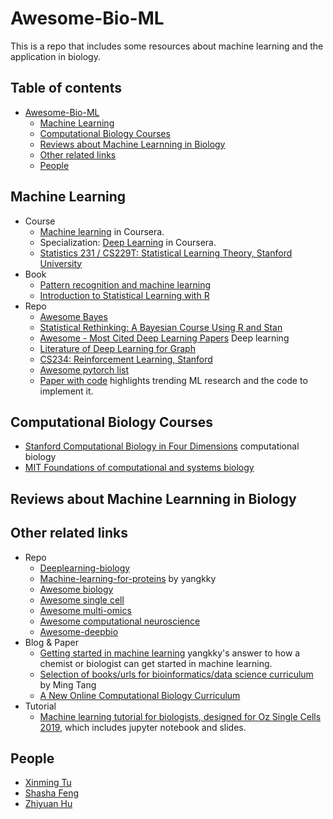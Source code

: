 # <span id="head1"> Awesome-Bio-ML</span>

This is a repo that includes some resources about machine learning and the application in biology.

## Table of contents
- [ Awesome-Bio-ML](#head1)
	- [Machine Learning](#head2)
	- [Computational Biology Courses](#head3)
	- [Reviews about Machine Learnning in Biology](#head4)
	- [Other related links](#head5)
	- [ People](#head6)


## <span id="head2">Machine Learning</span>

* Course
    * [Machine learning](https://www.coursera.org/learn/machine-learning) in Coursera.
    * Specialization: [Deep Learning](https://www.coursera.org/specializations/deep-learning) in Coursera.
    * [Statistics 231 / CS229T: Statistical Learning Theory, Stanford University](https://web.stanford.edu/class/cs229t/2017/syllabus.html)
* Book
    * [Pattern recognition and machine learning](https://www.google.com/url?sa=t&rct=j&q=&esrc=s&source=web&cd=1&ved=2ahUKEwjQvt-LutXkAhXQxosBHUxaAcAQFjAAegQIAxAC&url=http%3A%2F%2Fusers.isr.ist.utl.pt%2F~wurmd%2FLivros%2Fschool%2FBishop%2520-%2520Pattern%2520Recognition%2520And%2520Machine%2520Learning%2520-%2520Springer%2520%25202006.pdf&usg=AOvVaw2j0fMGPbFfpcwGzqELtiRU)
    * [Introduction to Statistical Learning with R](http://www-bcf.usc.edu/~gareth/ISL/ISLR%20First%20Printing.pdf)
* Repo
    * [Awesome Bayes](https://github.com/dimenwarper/awesome-bayes)
    * [Statistical Rethinking: A Bayesian Course Using R and Stan](https://github.com/rmcelreath/statrethinking_winter2019)
    * [Awesome - Most Cited Deep Learning Papers](https://github.com/terryum/awesome-deep-learning-papers) Deep learning 
    * [Literature of Deep Learning for Graph](https://github.com/DeepGraphLearning/LiteratureDL4Graph)
    * [CS234: Reinforcement Learning, Stanford](https://github.com/Zhenye-Na/reinforcement-learning-stanford)
    * [Awesome pytorch list](https://github.com/bharathgs/Awesome-pytorch-list)
    * [Paper with code](https://paperswithcode.com) highlights trending ML research and the code to implement it.

## <span id="head3">Computational Biology Courses</span>

* [Stanford Computational Biology in Four Dimensions](https://cs371.stanford.edu/index.html) computational biology 
* [MIT Foundations of computational and systems biology](https://ocw.mit.edu/courses/biology/7-91j-foundations-of-computational-and-systems-biology-spring-2014/)



## <span id="head4">Reviews about Machine Learnning in Biology</span>



## <span id="head5">Other related links</span>

* Repo
    * [Deeplearning-biology](https://github.com/hussius/deeplearning-biology)
    * [Machine-learning-for-proteins](https://github.com/yangkky/Machine-learning-for-proteins)  by yangkky
    * [Awesome biology](https://github.com/raivivek/awesome-biology)
    * [Awesome single cell](https://github.com/seandavi/awesome-single-cell)
    * [Awesome multi-omics](https://github.com/mikelove/awesome-multi-omics)
    * [Awesome computational neuroscience](https://github.com/eselkin/awesome-computational-neuroscience)
    * [Awesome-deepbio](https://github.com/gokceneraslan/awesome-deepbio)
* Blog & Paper
    * [Getting started in machine learning](https://yangkky.github.io/2019/06/21/getting-started.html) yangkky's answer 
to how a chemist or biologist can get started in machine learning. 
    * [Selection of books/urls for bioinformatics/data science curriculum](https://divingintogeneticsandgenomics.rbind.io/post/my-opinionated-selection-of-books-for-bioinformatics-data-science-curriculum/) by Ming Tang
    * [A New Online Computational Biology Curriculum](https://journals.plos.org/ploscompbiol/article?id=10.1371/journal.pcbi.1003662) 
* Tutorial
    * [Machine learning tutorial for biologists, designed for Oz Single Cells 2019](https://github.com/scottgigante/machine-learning-tutorial), which includes jupyter notebook and slides.

## <span id="head6"> People</span>
* [Xinming Tu](https://xinmingtu.cn)
* [Shasha Feng](https://sha256feng.github.io/personal-web/)
* [Zhiyuan Hu](https://zhiyhu.github.io)









